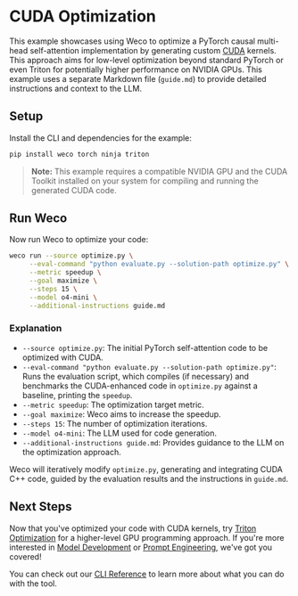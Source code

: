 # CUDA Optimization

This example showcases using Weco to optimize a PyTorch causal multi-head self-attention implementation by generating custom [CUDA](https://docs.nvidia.com/cuda/cuda-c-programming-guide/index.html) kernels. 
This approach aims for low-level optimization beyond standard PyTorch or even Triton for potentially higher performance on NVIDIA GPUs.
This example uses a separate Markdown file (`guide.md`) to provide detailed instructions and context to the LLM.

## Setup

Install the CLI and dependencies for the example:
```bash
pip install weco torch ninja triton
```
> **Note:** This example requires a compatible NVIDIA GPU and the CUDA Toolkit installed on your system for compiling and running the generated CUDA code.

## Run Weco

Now run Weco to optimize your code:
```bash
weco run --source optimize.py \
     --eval-command "python evaluate.py --solution-path optimize.py" \
     --metric speedup \
     --goal maximize \
     --steps 15 \
     --model o4-mini \
     --additional-instructions guide.md
```

### Explanation

*   `--source optimize.py`: The initial PyTorch self-attention code to be optimized with CUDA.
*   `--eval-command "python evaluate.py --solution-path optimize.py"`: Runs the evaluation script, which compiles (if necessary) and benchmarks the CUDA-enhanced code in `optimize.py` against a baseline, printing the `speedup`.
*   `--metric speedup`: The optimization target metric.
*   `--goal maximize`: Weco aims to increase the speedup.
*   `--steps 15`: The number of optimization iterations.
*   `--model o4-mini`: The LLM used for code generation.
*   `--additional-instructions guide.md`: Provides guidance to the LLM on the optimization approach.

Weco will iteratively modify `optimize.py`, generating and integrating CUDA C++ code, guided by the evaluation results and the instructions in `guide.md`.

## Next Steps

Now that you've optimized your code with CUDA kernels, try [Triton Optimization](/examples/triton/README.md) for a higher-level GPU programming approach. If you're more interested in [Model Development](/examples/spaceship-titanic/README.md) or [Prompt Engineering](/examples/prompt/README.md), we've got you covered! 

You can check out our [CLI Reference](https://docs.weco.ai/cli/cli-reference) to learn more about what you can do with the tool.
